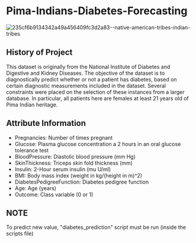 # Pima-Indians-Diabetes-Forecasting

![235cf6b9134342a49a456409fc3d2a83--native-american-tribes-indian-tribes](https://user-images.githubusercontent.com/13394756/183243400-f20ea133-1ab0-421a-a6fe-a19b66af766f.jpg)

## History of Project
This dataset is originally from the National Institute of Diabetes and Digestive and Kidney Diseases. The objective of the dataset is to diagnostically predict whether or not a patient has diabetes, based on certain diagnostic measurements included in the dataset. Several constraints were placed on the selection of these instances from a larger database. In particular, all patients here are females at least 21 years old of Pima Indian heritage.

## Attribute Information
- Pregnancies: Number of times pregnant
-  Glucose: Plasma glucose concentration a 2 hours in an oral glucose tolerance test
-  BloodPressure: Diastolic blood pressure (mm Hg)
-  SkinThickness: Triceps skin fold thickness (mm)
-  Insulin: 2-Hour serum insulin (mu U/ml)
-  BMI: Body mass index (weight in kg/(height in m)^2)
- DiabetesPedigreeFunction: Diabetes pedigree function
- Age: Age (years)
- Outcome: Class variable (0 or 1)

## NOTE
To predict new value,  "diabetes_prediction" script must be run (inside the scripts file)
